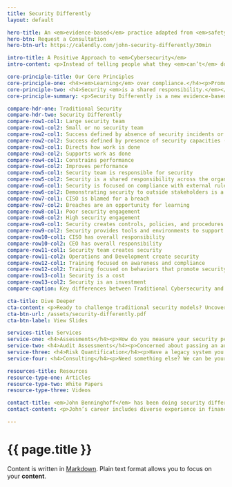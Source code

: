 ```yaml
---
title: Security Differently
layout: default

hero-title: An <em>evidence-based</em> practice adapted from <em>safety</em>.
hero-btn: Request a Consultation
hero-btn-url: https://calendly.com/john-security-differently/30min

intro-title: A Positive Approach to <em>Cybersecurity</em>
intro-content: <p>Instead of telling people what they <em>can’t</em> do, we integrate security into how work gets done in your organization, building on your strengths and improving your security performance, so that you are prepared when your systems are (inevitably) attacked.</p><p>A positive approach to cybersecurity improves organizational performance, employee engagement, learning and resilience. We adapt the latest data-driven research to your operations so that you can successfully prevent, detect, respond, and recover from security incidents.</p><p><a href="#contact">Contact Us</a> to learn more about how you can do more with your security investments!</p>

core-principle-title: Our Core Principles
core-principle-one: <h4><em>Learning</em> over compliance.</h4><p>Promote good outcomes and behaviors instead of preventing bad outcomes and behaviors.</p>
core-principle-two: <h4>Security <em>is a shared responsibility.</em></h4><p>The security team doesn’t create security.</p>
core-principle-summary: <p>Security Differently is a new evidence-based cybersecurity practice adapted from safety. By shifting the focus from preventing incidents to improving performance, security changes from a cost to an investment that can be measured directly.</p>

compare-hdr-one: Traditional Security
compare-hdr-two: Security Differently
compare-row1-col1: Large security team
compare-row1-col2: Small or no security team
compare-row2-col1: Success defined by absence of security incidents or breaches
compare-row2-col2: Success defined by presence of security capacities (smaller attack surface, faster patching, MFA)
compare-row3-col1: Directs how work is done
compare-row3-col2: Supports work as done
compare-row4-col1: Constrains performance
compare-row4-col2: Improves performance
compare-row5-col1: Security team is responsible for security
compare-row5-col2: Security is a shared responsibility across the organization
compare-row6-col1: Security is focused on compliance with external rules and regulations
compare-row6-col2: Demonstrating security to outside stakeholders is a separate activity
compare-row7-col1: CISO is blamed for a breach
compare-row7-col2: Breaches are an opportunity for learning
compare-row8-col1: Poor security engagement
compare-row8-col2: High security engagement
compare-row9-col1: Security creates controls, policies, and procedures to prevent mistakes
compare-row9-col2: Security provides tools and environments to support security work
compare-row10-col1: CISO has overall responsibility
compare-row10-col2: CEO has overall responsibility
compare-row11-col1: Security team creates security
compare-row11-col2: Operations and Development create security
compare-row12-col1: Training focused on awareness and compliance
compare-row12-col2: Training focused on behaviors that promote security and learning
compare-row13-col1: Security is a cost 
compare-row13-col2: Security is an investment
compare-caption: Key differences between Traditional Cybersecurity and Security Differently.

cta-title: Dive Deeper
cta-content: <p>Ready to challenge traditional security models? Uncover new insights from the Security Differently <a href="https://site.pheedloop.com/event/2024secure360/schedule/SESCYVQSVJOZK6AB8" target="_blank">Secure360</a> talk.</p>
cta-btn-url: /assets/security-differently.pdf
cta-btn-label: View Slides

services-title: Services
service-one: <h4>Assessments</h4><p>How do you measure your security performance? Not experiencing a breach or a security incident isn’t a good measure, but in the past few years we’ve started to understand what practices and controls improve security. Our security assessment will review your software development and technology operations holistically, providing a detailed report on what your organization does well and what can be improved.</p>
service-two: <h4>Audit Assessments</h4><p>Concerned about passing an audit? We can help you identify what you’re already doing that satisfies your client, partner, or regulator, and build new security to close any gaps.</p>
service-three: <h4>Risk Quantification</h4><p>Have a legacy system you’re struggling to upgrade or replace? A risk quantification analysis can help your organization understand the financial impact of the security, availability, and business risks inherent in your system.</p>
service-four: <h4>Consulting</h4><p>Need something else? We can be your trusted advisor to help you develop and execute a security strategy that meets your needs.</p>

resources-title: Resources
resource-type-one: Articles
resource-type-two: White Papers
resource-type-three: Videos

contact-title: <em>John Benninghoff</em> has been doing security differently for over 25 years.
contact-content: <p>John’s career includes diverse experience in financial services, retail, government, and health care, supporting infrastructure, software development, and Site Reliability Engineering. John holds a Masters of Science in Psychology from the Managing Risk and Systems Change program at Trinity College Dublin, where he applied lessons from safety science to technology.</p>

---
```


# {{ page.title }}

Content is written in [Markdown](https://learnxinyminutes.com/docs/markdown/).
Plain text format allows you to focus on your **content**.

<!--
You can use HTML elements in Markdown, such as the comment element, and they won't
be affected by a markdown parser. However, if you create an HTML element in your
markdown file, you cannot use markdown syntax within that element's contents.
-->

